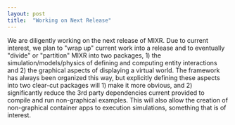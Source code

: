 ```yaml
---
layout: post
title:  "Working on Next Release"
---
```

We are diligently working on the next release of MIXR.  Due to current interest, we plan to "wrap up" current work into a release and to eventually "divide" or "partition" MIXR into two packages, 1) the simulation/models/physics of defining and computing entity interactions and 2) the graphical aspects of displaying a virtual world.  The framework has always been organized this way, but explicitly defining these aspects into two clear-cut packages will 1) make it more obvious, and 2) significantly reduce the 3rd party dependencies current provided to compile and run non-graphical examples.  This will also allow the creation of non-graphical container apps to execution simulations, something that is of interest.
